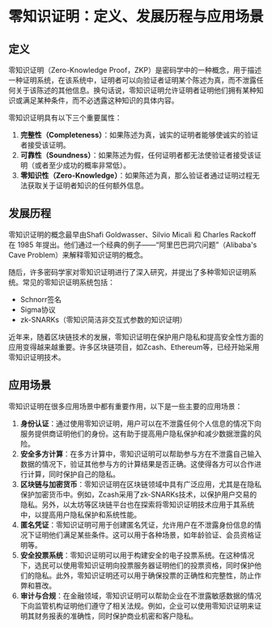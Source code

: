 # 零知识证明：定义、发展历程与应用场景

## 定义

零知识证明（Zero-Knowledge Proof，ZKP）是密码学中的一种概念，用于描述一种证明系统，在该系统中，证明者可以向验证者证明某个陈述为真，而不泄露任何关于该陈述的其他信息。换句话说，零知识证明允许证明者证明他们拥有某种知识或满足某种条件，而不必透露这种知识的具体内容。

零知识证明具有以下三个重要属性：

1. **完整性（Completeness）**：如果陈述为真，诚实的证明者能够使诚实的验证者接受该证明。
2. **可靠性（Soundness）**：如果陈述为假，任何证明者都无法使验证者接受该证明（或者至少成功的概率非常低）。
3. **零知识性（Zero-Knowledge）**：如果陈述为真，那么验证者通过证明过程无法获取关于证明者知识的任何额外信息。

## 发展历程

零知识证明的概念最早由Shafi Goldwasser、Silvio Micali 和 Charles Rackoff 在 1985 年提出。他们通过一个经典的例子——“阿里巴巴洞穴问题”（Alibaba's Cave Problem）来解释零知识证明的概念。

随后，许多密码学家对零知识证明进行了深入研究，并提出了多种零知识证明系统。常见的零知识证明系统包括：

- Schnorr签名
- Sigma协议
- zk-SNARKs（零知识简洁非交互式参数的知识证明）

近年来，随着区块链技术的发展，零知识证明在保护用户隐私和提高安全性方面的应用变得越来越重要。许多区块链项目，如Zcash、Ethereum等，已经开始采用零知识证明技术。

## 应用场景

零知识证明在很多应用场景中都有重要作用，以下是一些主要的应用场景：

1. **身份认证**：通过使用零知识证明，用户可以在不泄露任何个人信息的情况下向服务提供商证明他们的身份。这有助于提高用户隐私保护和减少数据泄露的风险。
2. **安全多方计算**：在多方计算中，零知识证明可以帮助参与方在不泄露自己输入数据的情况下，验证其他参与方的计算结果是否正确。这使得各方可以合作进行计算，同时保护自己的隐私。
3. **区块链与加密货币**：零知识证明在区块链领域中具有广泛应用，尤其是在隐私保护加密货币中。例如，Zcash采用了zk-SNARKs技术，以保护用户交易的隐私。另外，以太坊等区块链平台也在探索将零知识证明技术应用于其系统中，以提高用户隐私保护和系统性能。
4. **匿名凭证**：零知识证明可用于创建匿名凭证，允许用户在不泄露身份信息的情况下证明他们满足某些条件。这可以用于各种场景，如年龄验证、会员资格证明等。
5. **安全投票系统**：零知识证明可以用于构建安全的电子投票系统。在这种情况下，选民可以使用零知识证明向投票服务器证明他们的投票资格，同时保护他们的隐私。此外，零知识证明还可以用于确保投票的正确性和完整性，防止作弊和篡改。
6. **审计与合规**：在金融领域，零知识证明可以帮助企业在不泄露敏感数据的情况下向监管机构证明他们遵守了相关法规。例如，企业可以使用零知识证明来证明其财务报表的准确性，同时保护商业机密和客户隐私。